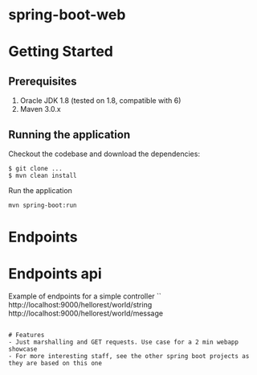 spring-boot-web
===================

# Getting Started

## Prerequisites

1. Oracle JDK 1.8 (tested on 1.8, compatible with 6)
2. Maven 3.0.x

## Running the application

Checkout the codebase and download the dependencies:

```
$ git clone ...
$ mvn clean install
```
Run the application 
```
mvn spring-boot:run
``` 

# Endpoints

# Endpoints api
Example of endpoints for a simple controller
``
http://localhost:9000/hellorest/world/string
http://localhost:9000/hellorest/world/message
```

# Features
- Just marshalling and GET requests. Use case for a 2 min webapp showcase
- For more interesting staff, see the other spring boot projects as they are based on this one


